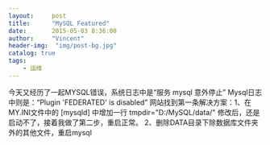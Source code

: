 ```yaml
---
layout:     post
title:      "MySQL Featured"
date:       2015-05-03 8:36:00
author:     "Vincent"
header-img:  "img/post-bg.jpg"
catalog: true
tags:
    - 运维
---
```


今天又经历了一起MYSQL错误，系统日志中是“服务 mysql 意外停止” Mysql日志中则是：“Plugin 'FEDERATED' is disabled”
网站找到第一条解决方案：1、在MY.INI文件中的 [mysqld] 中增加一行
tmpdir="D:/MySQL/data/"
修改后，还是启动不了，接着我做了第二步，重启正常。
2、删除DATA目录下除数据库文件夹外的其他文件，重启mysql
 



